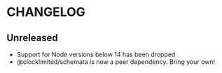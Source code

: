 # CHANGELOG

## Unreleased

 - Support for Node versions below 14 has been dropped
 - @clocklimited/schemata is now a peer dependency. Bring your own!
